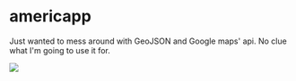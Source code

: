 # americapp
Just wanted to mess around with GeoJSON and Google maps' api. No clue what I'm going to use it for. 

![](https://i.imgur.com/C7AQsl4.png)
